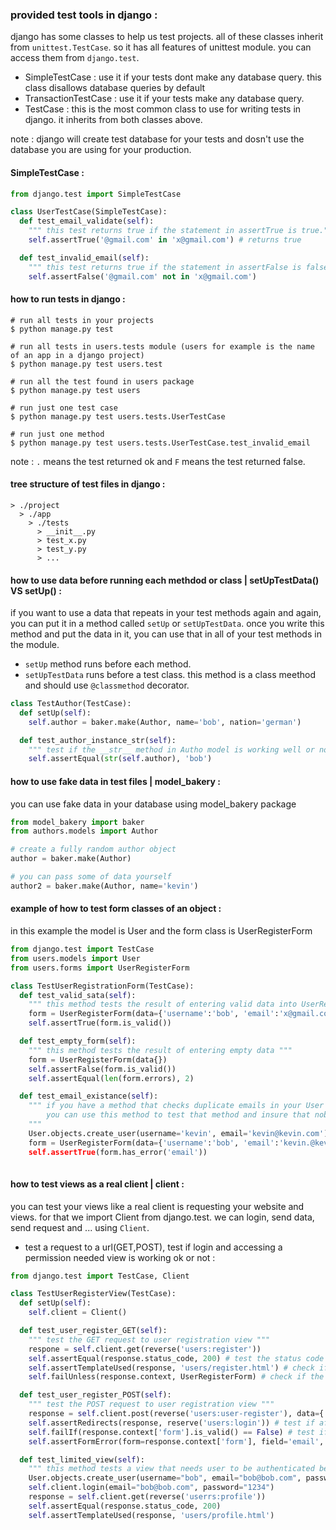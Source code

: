 ### provided test tools in django :
django has some classes to help us test projects. all of these classes inherit from `unittest.TestCase`. so it has all features of unittest module.
you can access them from `django.test`.
* SimpleTestCase : use it if your tests dont make any database query. this class disallows database queries by default
* TransactionTestCase : use it if your tests make any database query.
* TestCase : this is the most common class to use for writing tests in django. it inherits from both classes above.

note : django will create test database for your tests and dosn't use the database you are using for your production.



#### SimpleTestCase :
```python
from django.test import SimpleTestCase

class UserTestCase(SimpleTestCase):
  def test_email_validate(self):
    """ this test returns true if the statement in assertTrue is true."""
    self.assertTrue('@gmail.com' in 'x@gmail.com') # returns true

  def test_invalid_email(self):
    """ this test returns true if the statement in assertFalse is false."""
    self.assertFalse('@gmail.com' not in 'x@gmail.com')
```

#### how to run tests in django :
```shell
# run all tests in your projects
$ python manage.py test

# run all tests in users.tests module (users for example is the name of an app in a django project)
$ python manage.py test users.test

# run all the test found in users package
$ python manage.py test users

# run just one test case
$ python manage.py test users.tests.UserTestCase

# run just one method
$ python manage.py test users.tests.UserTestCase.test_invalid_email
```
note : `.` means the test returned ok and `F` means the test returned false.

#### tree structure of test files in django :
```
> ./project
  > ./app
    > ./tests
      > __init__.py
      > test_x.py
      > test_y.py
      > ...
```


#### how to use data before running each methdod or class | setUpTestData() VS setUp()  :
if you want to use a data that repeats in your test methods again and again, you can put it in a method called `setUp` or `setUpTestData`.
once you write this method and put the data in it, you can use that in all of your test methods in the module.
* `setUp` method runs before each method.
* `setUpTestData` runs before a test class. this method is a class meethod and should use `@classmethod` decorator.

```python
class TestAuthor(TestCase):
  def setUp(self):
    self.author = baker.make(Author, name='bob', nation='german')

  def test_author_instance_str(self):
    """ test if the __str__ method in Autho model is working well or not """
    self.assertEqual(str(self.author), 'bob')
```

#### how to use fake data in test files | model_bakery :
you can use fake data in your database using model_bakery package
```python
from model_bakery import baker
from authors.models import Author

# create a fully random author object
author = baker.make(Author)

# you can pass some of data yourself
author2 = baker.make(Author, name='kevin')
```

#### example of how to test form classes of an object :
in this example the model is User and the form class is UserRegisterForm
```python
from django.test import TestCase
from users.models import User
from users.forms import UserRegisterForm

class TestUserRegistrationForm(TestCase):
  def test_valid_sata(self):
    """ this method tests the result of entering valid data into UserRegisterForm class"""
    form = UserRegisterForm(data={'username':'bob', 'email':'x@gmail.com'})
    self.assertTrue(form.is_valid())

  def test_empty_form(self):
    """ this method tests the result of entering empty data """
    form = UserRegisterForm(data{})
    self.assertFalse(form.is_valid())
    self.assertEqual(len(form.errors), 2)

  def test_email_existance(self):
    """ if you have a method that checks duplicate emails in your User model,
        you can use this method to test that method and insure that nobody can enter duplicate email
    """
    User.objects.create_user(username='kevin', email='kevin@kevin.com')
    form = UserRegisterForm(data={'username':'bob', 'email':'kevin.@kevin.com''})
    self.assertTrue(form.has_error('email'))
  

```

#### how to test views as a real client | client :
you can test your views like a real client is requesting your website and views. for that we import Client from django.test.
we can login, send data, send request and ... using `Client`.

* test a request to a url(GET,POST), test if login and accessing a permission needed view is working ok or not :
```python
from django.test import TestCase, Client

class TestUserRegisterView(TestCase):
  def setUp(self):
    self.client = Client()

  def test_user_register_GET(self):
    """ test the GET request to user registration view """
    respone = self.client.get(reverse('users:register'))
    self.assertEqual(response.status_code, 200) # test the status code
    self.assertTemplateUsed(response, 'users/register.html') # check if the response returns the correct template
    self.failUnless(response.context, UserRegisterForm) # check if the response returns the correct form

  def test_user_register_POST(self):
    """ test the POST request to user registration view """
    response = self.client.post(reverse('users:user-register'), data={'username':'bob', 'email':'bob@gmail.com', 'pass1':'pass', 'pass2':'pass'})
    self.assertRedirects(response, reserve('users:login')) # test if after submiting form it redirects us to login page or not
    self.failIf(response.context['form'].is_valid() == False) # test if form.is_valid() returns false
    self.assertFormError(form=response.context['form'], field='email', errors=['the email is already exists!']) # test if email field returns error or not

  def test_limited_view(self):
    """ this method tests a view that needs user to be authenticated before entering this view """
    User.objects.create_user(username="bob", email="bob@bob.com", password="1234", country="italy")
    self.client.login(email="bob@bob.com", password="1234")
    response = self.client.get(reverse('userrs:profile'))
    self.assertEqual(response.status_code, 200)
    self.assertTemplateUsed(response, 'users/profile.html')
    
```









